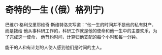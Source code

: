 # 奇特的一生 (（俄）格列宁)  

巴维尔·格利戈里耶维奇·斯维特洛夫写道：“他一生的时间并不是他的私有财产，而是拨给
他从事科研工作的，科研工作就是他的使命和他一生中的主要欢乐，为了完成这一使命，
他节约时间，计算归他支配的每个小时和每一分钟。

能干的人和有计划的人使人感到他们是时间的主人。

